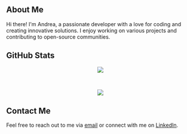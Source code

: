 ## About Me

Hi there! I'm Andrea, a passionate developer with a love for coding and creating innovative solutions. I enjoy working on various projects and contributing to open-source communities.

## GitHub Stats

<p align="center">
    <a href="https://github.com/anuraghazra/github-readme-stats">
    <img align="center" src="https://github-readme-stats.vercel.app/api?username=andrea11&show_icons=true&theme=transparent" />
    </a>
</p>
<br>
<p align="center">
    <img align="center" src="https://github-readme-stats.vercel.app/api/top-langs/?username=andrea11&layout=compact&theme=transparent" />
</p>

## Contact Me

Feel free to reach out to me via [email](mailto:10788630+andrea11@users.noreply.github.com) or connect with me on [LinkedIn](https://www.linkedin.com/in/andrea-accardo).

